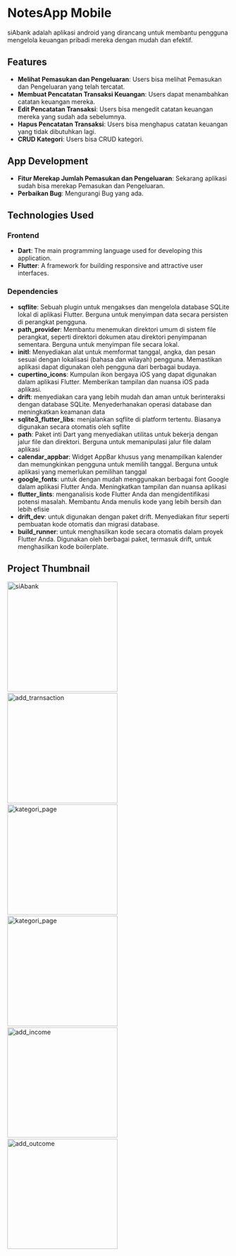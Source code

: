 # NotesApp Mobile

siAbank adalah aplikasi android yang dirancang untuk membantu pengguna mengelola keuangan pribadi mereka dengan mudah dan efektif.

## Features
- **Melihat Pemasukan dan Pengeluaran**: Users bisa melihat Pemasukan dan Pengeluaran yang telah tercatat.
- **Membuat Pencatatan Transaksi Keuangan**: Users dapat menambahkan catatan keuangan mereka.
- **Edit Pencatatan Transaksi**: Users bisa mengedit catatan keuangan mereka yang sudah ada sebelumnya.
- **Hapus Pencatatan Transaksi**: Users bisa menghapus catatan keuangan yang tidak dibutuhkan lagi.
- **CRUD Kategori**: Users bisa CRUD kategori.

## App Development
- **Fitur Merekap Jumlah Pemasukan dan Pengeluaran**: Sekarang aplikasi sudah bisa merekap Pemasukan dan Pengeluaran.
- **Perbaikan Bug**: Mengurangi Bug yang ada.

## Technologies Used

### Frontend
- **Dart**: The main programming language used for developing this application.
- **Flutter**: A framework for building responsive and attractive user interfaces.

### Dependencies
- **sqflite**: Sebuah plugin untuk mengakses dan mengelola database SQLite lokal di aplikasi Flutter. Berguna untuk menyimpan data secara persisten di perangkat pengguna.
- **path_provider**: Membantu menemukan direktori umum di sistem file perangkat, seperti direktori dokumen atau direktori penyimpanan sementara. Berguna untuk menyimpan file secara lokal.
- **initl**: Menyediakan alat untuk memformat tanggal, angka, dan pesan sesuai dengan lokalisasi (bahasa dan wilayah) pengguna. Memastikan aplikasi dapat digunakan oleh pengguna dari berbagai budaya.
- **cupertino_icons**:  Kumpulan ikon bergaya iOS yang dapat digunakan dalam aplikasi Flutter. Memberikan tampilan dan nuansa iOS pada aplikasi.
- **drift**: menyediakan cara yang lebih mudah dan aman untuk berinteraksi dengan database SQLite. Menyederhanakan operasi database dan meningkatkan keamanan data
- **sqlite3_flutter_libs**: menjalankan sqflite di platform tertentu. Biasanya digunakan secara otomatis oleh sqflite
- **path**: Paket inti Dart yang menyediakan utilitas untuk bekerja dengan jalur file dan direktori. Berguna untuk memanipulasi jalur file dalam aplikasi
- **calendar_appbar**: Widget AppBar khusus yang menampilkan kalender dan memungkinkan pengguna untuk memilih tanggal. Berguna untuk aplikasi yang memerlukan pemilihan tanggal
- **google_fonts**: untuk dengan mudah menggunakan berbagai font Google dalam aplikasi Flutter Anda. Meningkatkan tampilan dan nuansa aplikasi
- **flutter_lints**: menganalisis kode Flutter Anda dan mengidentifikasi potensi masalah. Membantu Anda menulis kode yang lebih bersih dan lebih efisie
- **drift_dev**:  untuk digunakan dengan paket drift. Menyediakan fitur seperti pembuatan kode otomatis dan migrasi database.
- **build_runner**: untuk menghasilkan kode secara otomatis dalam proyek Flutter Anda. Digunakan oleh berbagai paket, termasuk drift, untuk menghasilkan kode boilerplate.

## Project Thumbnail 

<p float="left">
    <img src="./docs/img/home_pages.png" alt="siAbank" width="250">
    &nbsp;&nbsp;
    <img src="./docs/img/add_transaction.png" alt="add_trarnsaction" width="250">
    &nbsp;&nbsp;
    <img src="./docs/img/kategori_page.png" alt="kategori_page" width="250">
    &nbsp;&nbsp;
    <img src="./docs/img/edit_kategori.png" alt="kategori_page" width="250">
    &nbsp;&nbsp;
    <img src="./docs/img/add_income.png" alt="add_income" width="250">
    &nbsp;&nbsp;
    <img src="./docs/img/add_outcome.png" alt="add_outcome" width="250">
</p>